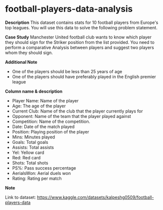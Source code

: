 # football-players-data-analysis

**Description** This dataset contains stats for 10 football players from Europe's top leagues. You will use this data to solve the following problem statement.

**Case Study** Manchester United football club wants to know which player they should sign for the Striker position from the list provided. You need to perform a comparative Analysis between players and suggest two players whom they should sign.

**Additional Note**

- One of the players should be less than 25 years of age
- One of the players should have preferably played in the English premier league

**Column name & description**

- Player Name: Name of the player
- Age: The age of the player
- Current Club: Name of the club that the player currently plays for
- Opponent: Name of the team that the player played against
- Competition: Name of the competition.
- Date: Date of the match played
- Position: Playing position of the player
- Mins: Minutes played
- Goals: Total goals
- Assists: Total assists
- Yel: Yellow card
- Red: Red card
- Shots: Total shots
- PS%: Pass success percentage
- AerialsWon: Aerial duels won
- Rating: Rating per match

**Note**

Link to dataset: https://www.kaggle.com/datasets/kalpeshg0509/football-players-data
